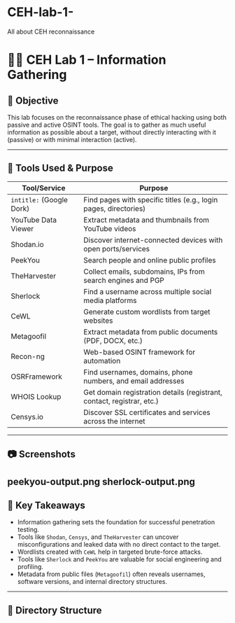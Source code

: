 # CEH-lab-1-
All about CEH reconnaissance 
# 🕵️‍♂️ CEH Lab 1 – Information Gathering

## 🎯 Objective

This lab focuses on the reconnaissance phase of ethical hacking using both passive and active OSINT tools. The goal is to gather as much useful information as possible about a target, without directly interacting with it (passive) or with minimal interaction (active).

---

## 🧰 Tools Used & Purpose

| Tool/Service           | Purpose                                                                 |
|------------------------|-------------------------------------------------------------------------|
| `intitle:` (Google Dork) | Find pages with specific titles (e.g., login pages, directories)       |
| YouTube Data Viewer     | Extract metadata and thumbnails from YouTube videos                    |
| Shodan.io               | Discover internet-connected devices with open ports/services           |
| PeekYou                 | Search people and online public profiles                               |
| TheHarvester            | Collect emails, subdomains, IPs from search engines and PGP            |
| Sherlock                | Find a username across multiple social media platforms                 |
| CeWL                    | Generate custom wordlists from target websites                         |
| Metagoofil              | Extract metadata from public documents (PDF, DOCX, etc.)               |
| Recon-ng                | Web-based OSINT framework for automation                               |
| OSRFramework            | Find usernames, domains, phone numbers, and email addresses            |
| WHOIS Lookup            | Get domain registration details (registrant, contact, registrar, etc.) |
| Censys.io               | Discover SSL certificates and services across the internet             |

---

## 📷 Screenshots
peekyou-output.png
sherlock-output.png
---

## 🧠 Key Takeaways

- Information gathering sets the foundation for successful penetration testing.
- Tools like `Shodan`, `Censys`, and `TheHarvester` can uncover misconfigurations and leaked data with no direct contact to the target.
- Wordlists created with `CeWL` help in targeted brute-force attacks.
- Tools like `Sherlock` and `PeekYou` are valuable for social engineering and profiling.
- Metadata from public files (`Metagoofil`) often reveals usernames, software versions, and internal directory structures.

---

## 📁 Directory Structure

